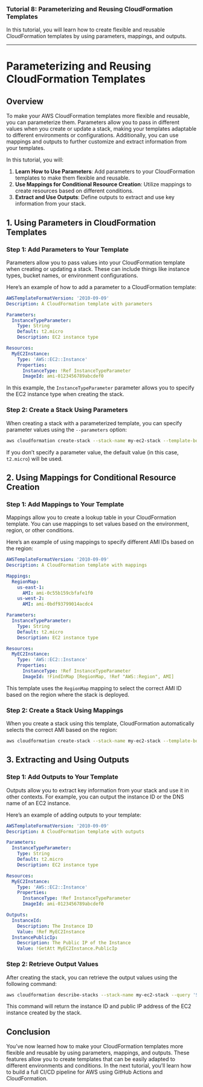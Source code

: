 ### **Tutorial 8: Parameterizing and Reusing CloudFormation Templates**

In this tutorial, you will learn how to create flexible and reusable CloudFormation templates by using parameters, mappings, and outputs.

---

# Parameterizing and Reusing CloudFormation Templates

## Overview

To make your AWS CloudFormation templates more flexible and reusable, you can parameterize them. Parameters allow you to pass in different values when you create or update a stack, making your templates adaptable to different environments or configurations. Additionally, you can use mappings and outputs to further customize and extract information from your templates.

In this tutorial, you will:

1. **Learn How to Use Parameters**: Add parameters to your CloudFormation templates to make them flexible and reusable.
2. **Use Mappings for Conditional Resource Creation**: Utilize mappings to create resources based on different conditions.
3. **Extract and Use Outputs**: Define outputs to extract and use key information from your stack.

## 1. Using Parameters in CloudFormation Templates

### Step 1: Add Parameters to Your Template

Parameters allow you to pass values into your CloudFormation template when creating or updating a stack. These can include things like instance types, bucket names, or environment configurations.

Here’s an example of how to add a parameter to a CloudFormation template:

```yaml
AWSTemplateFormatVersion: '2010-09-09'
Description: A CloudFormation template with parameters

Parameters:
  InstanceTypeParameter:
    Type: String
    Default: t2.micro
    Description: EC2 instance type

Resources:
  MyEC2Instance:
    Type: 'AWS::EC2::Instance'
    Properties:
      InstanceType: !Ref InstanceTypeParameter
      ImageId: ami-0123456789abcdef0
```

In this example, the `InstanceTypeParameter` parameter allows you to specify the EC2 instance type when creating the stack.

### Step 2: Create a Stack Using Parameters

When creating a stack with a parameterized template, you can specify parameter values using the `--parameters` option:

```bash
aws cloudformation create-stack --stack-name my-ec2-stack --template-body file://parameterized_template.yaml --parameters ParameterKey=InstanceTypeParameter,ParameterValue=t2.small
```

If you don’t specify a parameter value, the default value (in this case, `t2.micro`) will be used.

## 2. Using Mappings for Conditional Resource Creation

### Step 1: Add Mappings to Your Template

Mappings allow you to create a lookup table in your CloudFormation template. You can use mappings to set values based on the environment, region, or other conditions.

Here’s an example of using mappings to specify different AMI IDs based on the region:

```yaml
AWSTemplateFormatVersion: '2010-09-09'
Description: A CloudFormation template with mappings

Mappings:
  RegionMap:
    us-east-1:
      AMI: ami-0c55b159cbfafe1f0
    us-west-2:
      AMI: ami-0bdf93799014acdc4

Parameters:
  InstanceTypeParameter:
    Type: String
    Default: t2.micro
    Description: EC2 instance type

Resources:
  MyEC2Instance:
    Type: 'AWS::EC2::Instance'
    Properties:
      InstanceType: !Ref InstanceTypeParameter
      ImageId: !FindInMap [RegionMap, !Ref "AWS::Region", AMI]
```

This template uses the `RegionMap` mapping to select the correct AMI ID based on the region where the stack is deployed.

### Step 2: Create a Stack Using Mappings

When you create a stack using this template, CloudFormation automatically selects the correct AMI based on the region:

```bash
aws cloudformation create-stack --stack-name my-ec2-stack --template-body file://mapping_template.yaml
```

## 3. Extracting and Using Outputs

### Step 1: Add Outputs to Your Template

Outputs allow you to extract key information from your stack and use it in other contexts. For example, you can output the instance ID or the DNS name of an EC2 instance.

Here’s an example of adding outputs to your template:

```yaml
AWSTemplateFormatVersion: '2010-09-09'
Description: A CloudFormation template with outputs

Parameters:
  InstanceTypeParameter:
    Type: String
    Default: t2.micro
    Description: EC2 instance type

Resources:
  MyEC2Instance:
    Type: 'AWS::EC2::Instance'
    Properties:
      InstanceType: !Ref InstanceTypeParameter
      ImageId: ami-0123456789abcdef0

Outputs:
  InstanceId:
    Description: The Instance ID
    Value: !Ref MyEC2Instance
  InstancePublicIp:
    Description: The Public IP of the Instance
    Value: !GetAtt MyEC2Instance.PublicIp
```

### Step 2: Retrieve Output Values

After creating the stack, you can retrieve the output values using the following command:

```bash
aws cloudformation describe-stacks --stack-name my-ec2-stack --query 'Stacks[0].Outputs'
```

This command will return the instance ID and public IP address of the EC2 instance created by the stack.

## Conclusion

You’ve now learned how to make your CloudFormation templates more flexible and reusable by using parameters, mappings, and outputs. These features allow you to create templates that can be easily adapted to different environments and conditions. In the next tutorial, you’ll learn how to build a full CI/CD pipeline for AWS using GitHub Actions and CloudFormation.
